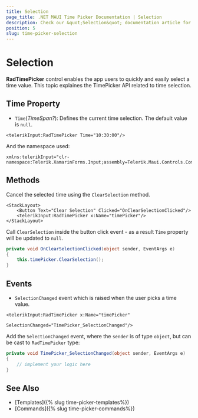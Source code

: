 ```yaml
---
title: Selection
page_title: .NET MAUI Time Picker Documentation | Selection
description: Check our &quot;Selection&quot; documentation article for Telerik TimePicker for .NET MAUI.
position: 5
slug: time-picker-selection
---
```


# Selection

**RadTimePicker** control enables the app users to quickly and easily select a time value. This topic explaines the TimePicker API related to time selection.

## Time Property

* `Time`(*TimeSpan?*): Defines the current time selection. The default value is `null`.

```XAML
<telerikInput:RadTimePicker Time="10:30:00"/>
```

And the namespace used:

```XAML
xmlns:telerikInput="clr-namespace:Telerik.XamarinForms.Input;assembly=Telerik.Maui.Controls.Compatibility"
```

## Methods

Cancel the selected time using the `ClearSelection` method.

```XAML
<StackLayout>
	<Button Text="Clear Selection" Clicked="OnClearSelectionClicked"/>
	<telerikInput:RadTimePicker x:Name="timePicker"/>
</StackLayout>
```

Call `ClearSelection` inside the button click event - as a result `Time` property will be updated to `null`.

```C#
private void OnClearSelectionClicked(object sender, EventArgs e)
{
    this.timePicker.ClearSelection();
}
```

## Events 

* `SelectionChanged` event which is raised when the user picks a time value.

```XAML
<telerikInput:RadTimePicker x:Name="timePicker" 
                            SelectionChanged="TimePicker_SelectionChanged"/>
```

Add the `SelectionChanged` event, where the `sender` is of type `object`, but can be cast to `RadTimePicker` type:

```C#
private void TimePicker_SelectionChanged(object sender, EventArgs e)
{
	// implement your logic here
}
```

## See Also

- [Templates]({% slug time-picker-templates%})
- [Commands]({% slug time-picker-commands%})